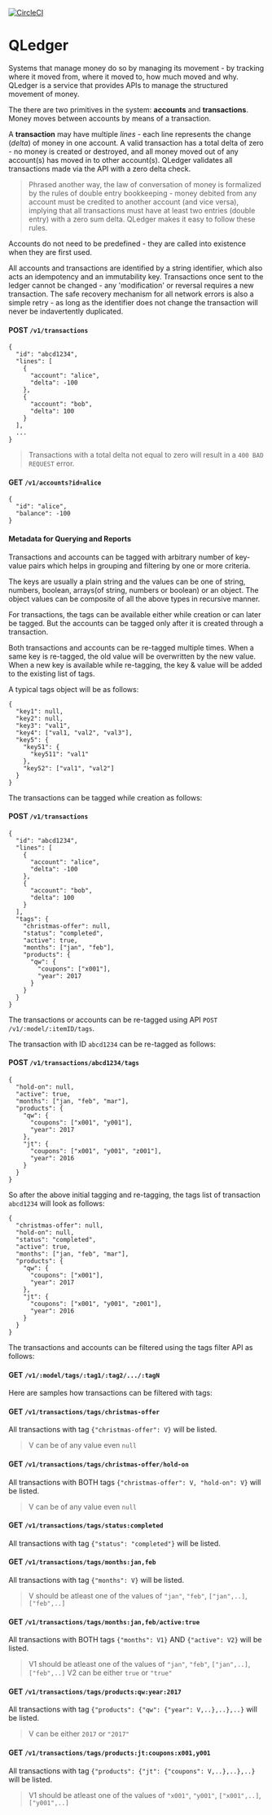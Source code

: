 [![CircleCI](https://circleci.com/gh/RealImage/QLedger.svg?style=svg)](https://circleci.com/gh/RealImage/QLedger)

# QLedger
Systems that manage money do so by managing its movement - by tracking where it moved from, where it moved to, how much moved and why. QLedger is a service that provides APIs to manage the structured movement of money. 

The there are two primitives in the system: **accounts** and **transactions**. Money moves between accounts by means of a transaction. 

A **transaction** may have multiple *lines* - each line represents the change (*delta*) of money in one account. A valid transaction has a total delta of zero - no money is created or destroyed, and all money moved out of any account(s) has moved in to other account(s). QLedger validates all transactions made via the API with a zero delta check.

> Phrased another way, the law of conversation of money is formalized by the rules of double entry bookkeeping - money debited from any account must be credited to another account (and vice versa), implying that all transactions must have at least two entries (double entry) with a zero sum delta. QLedger makes it easy to follow these rules. 

Accounts do not need to be predefined - they are called into existence when they are first used. 

All accounts and transactions are identified by a string identifier, which also acts an idempotency and an immutability key. Transactions once sent to the ledger cannot be changed - any 'modification' or reversal requires a new transaction. The safe recovery mechanism for all network errors is also a simple retry - as long as the identifier does not change the transaction will never be indavertently duplicated. 

#### POST `/v1/transactions`
```
{
  "id": "abcd1234",
  "lines": [
    {
      "account": "alice",
      "delta": -100
    },
    {
      "account": "bob",
      "delta": 100
    }
  ],
  ...
}
```
> Transactions with a total delta not equal to zero will result in a `400 BAD REQUEST` error.

#### GET `/v1/accounts?id=alice`
```
{
  "id": "alice",
  "balance": -100
}
```


#### Metadata for Querying and Reports

Transactions and accounts can be tagged with arbitrary number of key-value pairs which helps in grouping and filtering by one or more criteria.

The keys are usually a plain string and the values can be one of string, numbers, boolean, arrays(of string, numbers or boolean) or an object. The object values can be composite of all the above types in recursive manner.

For transactions, the tags can be available either while creation or can later be tagged. But the accounts can be tagged only after it is created through a transaction.

Both transactions and accounts can be re-tagged multiple times. When a same key is re-tagged, the old value will be overwritten by the new value. When a new key is available while re-tagging, the key & value will be added to the existing list of tags.

A typical tags object will be as follows:
```
{
  "key1": null,
  "key2": null,
  "key3": "val1",
  "key4": ["val1, "val2", "val3"],
  "key5": {
    "key51": {
      "key511": "val1"
    },
    "key52": ["val1", "val2"]
  }
}
```

The transactions can be tagged while creation as follows:
#### POST `/v1/transactions`
```
{
  "id": "abcd1234",
  "lines": [
    {
      "account": "alice",
      "delta": -100
    },
    {
      "account": "bob",
      "delta": 100
    }
  ],
  "tags": {
    "christmas-offer": null,
    "status": "completed",
    "active": true,
    "months": ["jan", "feb"],
    "products": {
      "qw": {
        "coupons": ["x001"],
        "year": 2017
      }
    }
  }
}
```

The transactions or accounts can be re-tagged using API `POST /v1/:model/:itemID/tags`.

The transaction with ID `abcd1234` can be re-tagged as follows:
#### POST `/v1/transactions/abcd1234/tags`
```
{
  "hold-on": null,
  "active": true,
  "months": ["jan, "feb", "mar"],
  "products": {
    "qw": {
      "coupons": ["x001", "y001"],
      "year": 2017
    },
    "jt": {
      "coupons": ["x001", "y001", "z001"],
      "year": 2016
    }
  }
}
```

So after the above initial tagging and re-tagging, the tags list of transaction `abcd1234` will look as follows:

```
{
  "christmas-offer": null,
  "hold-on": null,
  "status": "completed",
  "active": true,
  "months": ["jan, "feb", "mar"],
  "products": {
    "qw": {
      "coupons": ["x001"],
      "year": 2017
    },
    "jt": {
      "coupons": ["x001", "y001", "z001"],
      "year": 2016
    }
  }
}
```

The transactions and accounts can be filtered using the tags filter API as follows:
#### GET `/v1/:model/tags/:tag1/:tag2/.../:tagN`

Here are samples how transactions can be filtered with tags:

#### GET `/v1/transactions/tags/christmas-offer`
All transactions with tag `{"christmas-offer": V}`  will be listed.
> V can be of any value even `null`

#### GET `/v1/transactions/tags/christmas-offer/hold-on`
All transactions with BOTH tags `{"christmas-offer": V, "hold-on": V}` will be listed.
> V can be of any value even `null`

#### GET `/v1/transactions/tags/status:completed`
All transactions with tag `{"status": "completed"}` will be listed.

#### GET `/v1/transactions/tags/months:jan,feb`
All transactions with tag `{"months": V}` will be listed.
> V should be atleast one of the values of `"jan"`, `"feb"`, `["jan",..]`, `["feb",..]`

#### GET `/v1/transactions/tags/months:jan,feb/active:true`
All transactions with BOTH tags `{"months": V1}`  AND `{"active": V2}` will be listed.
> V1 should be atleast one of the values of `"jan"`, `"feb"`, `["jan",..]`, `["feb",..]`
> V2 can be either `true` or `"true"`

#### GET `/v1/transactions/tags/products:qw:year:2017`
All transactions with tag `{"products": {"qw": {"year": V,..},..},..}` will be listed.
> V can be either `2017` or `"2017"`

#### GET `/v1/transactions/tags/products:jt:coupons:x001,y001`
All transactions with tag `{"products": {"jt": {"coupons": V,..},..},..}` will be listed.
> V1 should be atleast one of the values of `"x001"`, `"y001"`, `["x001",..]`, `["y001",..]`
